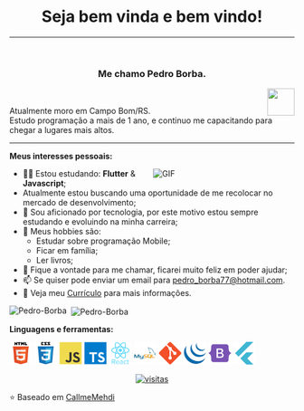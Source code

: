<h1 align="center"> Seja bem vinda e bem vindo! </h1>
<hr />
<br />
<h3 align="center" >
Me chamo <b> Pedro Borba</b>.
</h3>
<a href="https://www.linkedin.com/in/pedro-borba-317321183/" target="_blank">
  <img align="right" src="https://i.ibb.co/Kx2GSrT/linkedin.png" width="48px" height="48px">
</a>
<br />
<p align="left" >
Atualmente moro em Campo Bom/RS.<br />
Estudo programação a mais de 1 ano, e continuo me capacitando para chegar a lugares mais altos. </b>
</p>

<hr />

**Meus interesses pessoais:**

<img align="right" alt="GIF" src="https://i.ibb.co/M5SsbkZ/Captura-de-Tela-2021-06-18-a-s-10-02-40-removebg-preview.png" width="250px" />

- 🧑‍💻 Estou estudando: **Flutter** & **Javascript**;
- Atualmente estou buscando uma oportunidade de me recolocar no mercado de desenvolvimento; 
- 💼  Sou aficionado por tecnologia, por este motivo estou sempre estudando e evoluindo na minha carreira;
- 👾  Meus hobbies são: 
  - Estudar sobre programação Mobile;
  - Ficar em família;
  - Ler livros;
- 💬 Fique a vontade para me chamar, ficarei muito feliz em poder ajudar;
- 📫 Se quiser pode enviar um email para pedro_borba77@hotmail.com.
- 📝 Veja meu <a href="https://drive.google.com/file/d/13Xv3Bn3R6J-lZz5JS7OGcTI4rOJMVm3U/view?usp=sharing" target="_blank">Currículo</a> para mais informações.

<p>
  <img align="left" src="https://github-readme-stats.vercel.app/api/top-langs/?username=pdoborba&layout=compact&theme=dark&title_color=268bd2" alt="Pedro-Borba" />
</p>
<p>&nbsp;
  <img align="center" src="https://github-readme-stats.vercel.app/api?username=pdoborba&count_private=true&show_icons=true&theme=dark&icon_color=268bd2&title_color=268bd2" alt="Pedro-Borba" />
</p>

**Linguagens e ferramentas:**  

<p align="left">
<img src="https://raw.githubusercontent.com/devicons/devicon/master/icons/html5/html5-original-wordmark.svg" alt="html5" width="40" height="40"/> 
<img src="https://raw.githubusercontent.com/devicons/devicon/master/icons/css3/css3-original-wordmark.svg" alt="css3" width="40" height="40"/> 
<img src="https://raw.githubusercontent.com/devicons/devicon/master/icons/javascript/javascript-original.svg" alt="javascript" width="40" height="40"/> 
<img src="https://raw.githubusercontent.com/devicons/devicon/master/icons/typescript/typescript-original.svg" alt="typescript" width="40" height="40"/> 
<img src="https://raw.githubusercontent.com/devicons/devicon/master/icons/react/react-original-wordmark.svg" alt="react" width="40" height="40"/> 
<img src="https://raw.githubusercontent.com/devicons/devicon/master/icons/mysql/mysql-original-wordmark.svg" alt="mysql" width="40" height="40"/> 
<img src="https://raw.githubusercontent.com/devicons/devicon/master/icons/git/git-original.svg" alt="git" width="40" height="40"/> 
<img src="https://raw.githubusercontent.com/devicons/devicon/master/icons/jquery/jquery-plain.svg" alt="Jquery" width="40" height="40" />
<img src="https://raw.githubusercontent.com/devicons/devicon/master/icons/bootstrap/bootstrap-plain.svg" alt="Bootstrap" width="40" height="40" />
<img src="https://raw.githubusercontent.com/devicons/devicon/master/icons/flutter/flutter-plain.svg" alt="flutter" width="40" height="40" />
</p>


<p align="center">
    <a href="https://github.com/pdoborba" target="_blank"><img alt="visitas" src="https://badges.pufler.dev/visits/pdoborba/pdoborba?logo=GitHub&label=Visits&color=success&logoColor=white&style=flat-square"/></a>
</p>


⭐️ Baseado em [CallmeMehdi](https://github.com/CallmeMehdi)

